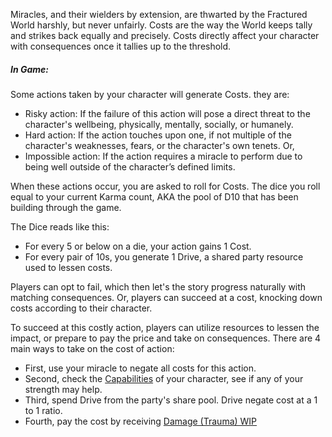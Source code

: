 Miracles, and their wielders by extension, are thwarted by the Fractured World harshly, but never unfairly. Costs are the way the World keeps tally and strikes back equally and precisely. Costs directly affect your character with consequences once it tallies up to the threshold.
##### In Game: 
Some actions taken by your character will generate Costs. they are:
- Risky action: If the failure of this action will pose a direct threat to the character's wellbeing, physically, mentally, socially, or humanely.
- Hard action: If the action touches upon one, if not multiple of the character's weaknesses, fears, or the character's own tenets. Or, 
- Impossible action: If the action requires a miracle to perform due to being well outside of the character’s defined limits. 

When these actions occur, you are asked to roll for Costs. The dice you roll equal to your current Karma count, AKA the pool of D10 that has been building through the game. 

The Dice reads like this: 
- For every 5 or below on a die, your action gains 1 Cost.
- For every pair of 10s, you generate 1 Drive, a shared party resource used to lessen costs.

Players can opt to fail, which then let's the story progress naturally with matching consequences. Or, players can succeed at a cost, knocking down costs according to their character.

To succeed at this costly action, players can utilize resources to lessen the impact, or prepare to pay the price and take on consequences. There are 4 main ways to take on the cost of action: 
- First, use your miracle to negate all costs for this action.
- Second, check the [Capabilities](Capabilities.md) of your character, see if any of your strength may help.
- Third, spend Drive from the party's share pool. Drive negate cost at a 1 to 1 ratio.
- Fourth, pay the cost by receiving [Damage (Trauma) WIP](Damage%20(Trauma)%20WIP.md)